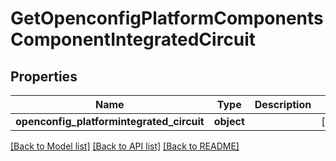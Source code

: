 # GetOpenconfigPlatformComponentsComponentIntegratedCircuit

## Properties
Name | Type | Description | Notes
------------ | ------------- | ------------- | -------------
**openconfig_platformintegrated_circuit** | **object** |  | [optional] 

[[Back to Model list]](../README.md#documentation-for-models) [[Back to API list]](../README.md#documentation-for-api-endpoints) [[Back to README]](../README.md)


